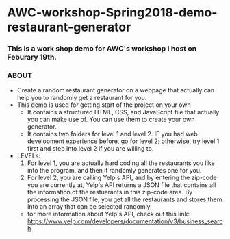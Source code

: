 # AWC-workshop-Spring2018-demo-restaurant-generator
### This is a work shop demo for AWC's workshop I host on Feburary 19th.
### ABOUT
* Create a random restaurant generator on a webpage that actually can help you to randomly get a restaurant for you.
* This demo is used for getting start of the project on your own
	* It contains a structured HTML, CSS, and JavaScript file that actually you can make use of. You can use them to create your own generator.
	* It contains two folders for level 1 and level 2. IF you had web development experience before, go for level 2; otherwise, try level 1 first and step into level 2 if you are willing to.
* LEVELs: 
	1. For level 1, you are actually hard coding all the restaurants you like into the program, and then it randomly generates one for you.
	2. For level 2, you are calling Yelp's API, and by entering the zip-code you are currently at, Yelp's API returns a JSON file that contains all the information of the restuarants in this zip-code area. By processing the JSON file, you get all the restaurants and stores them into an array that can be selected randomly.
	* for more information about Yelp's API, check out this link: https://www.yelp.com/developers/documentation/v3/business_search 
  
